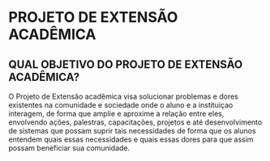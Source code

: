 # PROJETO DE EXTENSÃO ACADÊMICA

## QUAL OBJETIVO DO PROJETO DE EXTENSÃO ACADÊMICA?

O Projeto de Extensão acadêmica visa solucionar problemas e dores existentes na comunidade e sociedade onde o aluno e a instituiçao interagem, de forma que amplie e aproxime a relação entre eles, envolvendo ações, palestras, capacitações, projetos e até desenvolvimento de sistemas que possam suprir tais necessidades de forma que os alunos entendem quais essas necessidades e quais essas dores para que assim possam beneficiar sua comunidade.



